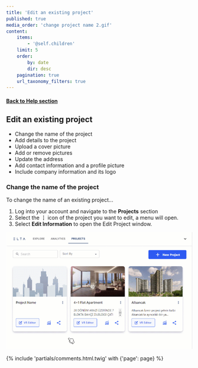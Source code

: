 ```yaml
---
title: 'Edit an existing project'
published: true
media_order: 'change project name 2.gif'
content:
    items:
        - '@self.children'
    limit: 5
    order:
        by: date
        dir: desc
    pagination: true
    url_taxonomy_filters: true
---
```


#### [Back to Help section](https://elsa360documentation.josemanuelsalgado.com/)
## Edit an existing project

* Change the name of the project
* Add details to the project
* Upload a cover picture
* Add or remove pictures
* Update the address
* Add contact information and a profile picture
* Include company information and its logo


### Change the name of the project

To change the name of an existing project...

1. Log into your account and navigate to the **Projects** section
2. Select the **⋮** icon of the project you want to edit, a menu will open.
3. Select **Edit Information** to open the Edit Project window.

![change%20project%20name%202](change%20project%20name%202.gif "change%20project%20name%202")

{% include 'partials/comments.html.twig' with {'page': page} %} 
